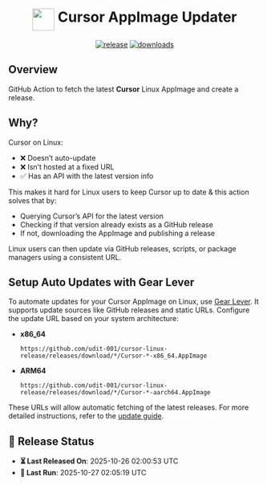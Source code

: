 <h1 align="center">
  <img align="top" width="44" src="https://raw.githubusercontent.com/udit-001/cursor-linux-release/refs/heads/main/assets/logo44.png">
  <span>Cursor AppImage Updater</span>
</h1>


<p align="center">
  <a href="https://github.com/udit-001/cursor-linux-release/releases/latest" target="_blank"><img alt="release" src="https://img.shields.io/github/v/release/udit-001/cursor-linux-release?label=release&labelColor=%231e1e2e&color=%234fa048"></a>
  <span> </span>
  <a href="https://github.com/udit-001/cursor-linux-release/actions/workflows/release.yml" target="_blank"><img alt="downloads" src="https://img.shields.io/github/actions/workflow/status/udit-001/cursor-linux-release/release.yml?branch=main&labelColor=%231e1e2e&color=%234fa048"></a>
  <span> </span>
</p>

## Overview

GitHub Action to fetch the latest **Cursor** Linux AppImage and create a release.

## Why?

Cursor on Linux:
- ❌ Doesn’t auto-update
- ❌ Isn’t hosted at a fixed URL
- ✅ Has an API with the latest version info

This makes it hard for Linux users to keep Cursor up to date & this action solves that by:
- Querying Cursor’s API for the latest version
- Checking if that version already exists as a GitHub release
- If not, downloading the AppImage and publishing a release

Linux users can then update via GitHub releases, scripts, or package managers using a consistent URL.

## Setup Auto Updates with Gear Lever

To automate updates for your Cursor AppImage on Linux, use [Gear Lever](https://github.com/mijorus/gearlever). It supports update sources like GitHub releases and static URLs. Configure the update URL based on your system architecture:

- **x86_64**
  ```
  https://github.com/udit-001/cursor-linux-release/releases/download/*/Cursor-*-x86_64.AppImage
  ```

- **ARM64**
  ```
  https://github.com/udit-001/cursor-linux-release/releases/download/*/Cursor-*-aarch64.AppImage
  ```


These URLs will allow automatic fetching of the latest releases. For more detailed instructions, refer to the [update guide](https://mijorus.it/posts/gearlever/update-url-info/).


## 📅 Release Status
- **⏳ Last Released On**: 2025-10-26 02:00:53 UTC
- **🔄 Last Run**: 2025-10-27 02:05:19 UTC
